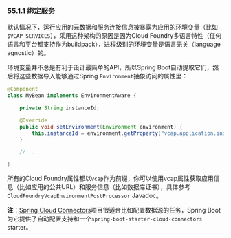 ### 55.1.1 绑定服务

默认情况下，运行应用的元数据和服务连接信息被暴露为应用的环境变量（比如`$VCAP_SERVICES`），采用这种架构的原因是因为Cloud Foundry多语言特性（任何语言和平台都支持作为buildpack），进程级别的环境变量是语言无关（language agnostic）的。

环境变量并不总是有利于设计最简单的API，所以Spring Boot自动提取它们，然后将这些数据导入能够通过Spring `Environment`抽象访问的属性里：
```java
@Component
class MyBean implements EnvironmentAware {

    private String instanceId;

    @Override
    public void setEnvironment(Environment environment) {
        this.instanceId = environment.getProperty("vcap.application.instance_id");
    }

    // ...

}
```
所有的Cloud Foundry属性都以`vcap`作为前缀，你可以使用vcap属性获取应用信息（比如应用的公共URL）和服务信息（比如数据库证书），具体参考`CloudFoundryVcapEnvironmentPostProcessor` Javadoc。

**注**：[Spring Cloud Connectors](http://cloud.spring.io/spring-cloud-connectors/)项目很适合比如配置数据源的任务，Spring Boot为它提供了自动配置支持和一个`spring-boot-starter-cloud-connectors` starter。
